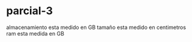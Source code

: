 # parcial-3
almacenamiento esta medido en GB
tamaño esta medido en centimetros
ram esta medida en GB
